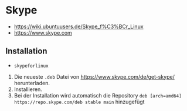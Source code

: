 # Skype

+   <https://wiki.ubuntuusers.de/Skype_f%C3%BCr_Linux>
+   <https://www.skype.com>



## Installation

+   `skypeforlinux`

<!---->

1.  Die neueste `.deb` Datei von <https://www.skype.com/de/get-skype/> herunterladen.
2.  Installieren.
3.  Bei der Installation wird automatisch die Repository `deb [arch=amd64] https://repo.skype.com/deb stable main` hinzugefügt